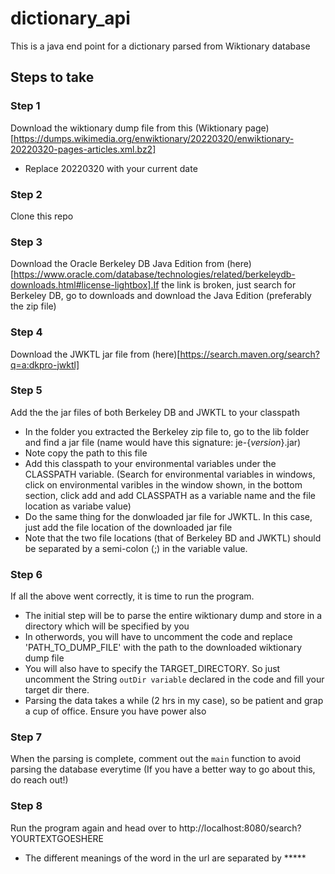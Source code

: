 # dictionary_api
This is a java end point for a dictionary parsed from Wiktionary database

## Steps to take
### Step 1
Download the wiktionary dump file from this (Wiktionary page)[https://dumps.wikimedia.org/enwiktionary/20220320/enwiktionary-20220320-pages-articles.xml.bz2]
- Replace 20220320 with your current date

### Step 2
Clone this repo

### Step 3
Download the Oracle Berkeley DB Java Edition from (here)[https://www.oracle.com/database/technologies/related/berkeleydb-downloads.html#license-lightbox].If the link is broken, just search for Berkeley DB, go to downloads and download the Java Edition (preferably the zip file)

### Step 4
Download the JWKTL jar file from (here)[https://search.maven.org/search?q=a:dkpro-jwktl]

### Step 5
Add the the jar files of both Berkeley DB and JWKTL to your classpath
- In the folder you extracted the Berkeley zip file to, go to the lib folder and find a jar file (name would have this signature: je-{*version*}.jar)
- Note copy the path to this file
- Add this classpath to your environmental variables under the CLASSPATH variable. (Search for environmental variables in windows, click on environmental varibles in the window shown, in the bottom section, click add and add CLASSPATH as a variable name and the file location as variabe value)
- Do the same thing for the donwloaded jar file for JWKTL. In this case, just add the file location of the downloaded jar file
- Note that the two file locations (that of Berkeley BD and JWKTL) should be separated by a semi-colon (;) in the variable value.

### Step 6
If all the above went correctly, it is time to run the program.
- The initial step will be to parse the entire wiktionary dump and store in a directory which will be specified by you
- In otherwords, you will have to uncomment the code and replace 'PATH_TO_DUMP_FILE' with the path to the downloaded wiktionary dump file
- You will also have to specify the TARGET_DIRECTORY. So just uncomment the String `outDir variable` declared in the code and fill your target dir there.
- Parsing the data takes a while (2 hrs in my case), so be patient and grap a cup of office. Ensure you have power also

### Step 7
When the parsing is complete, comment out the `main` function to avoid parsing the database everytime (If you have a better way to go about this, do reach out!)

### Step 8
Run the program again and head over to http://localhost:8080/search?YOURTEXTGOESHERE 
- The different meanings of the word in the url are separated by *****
